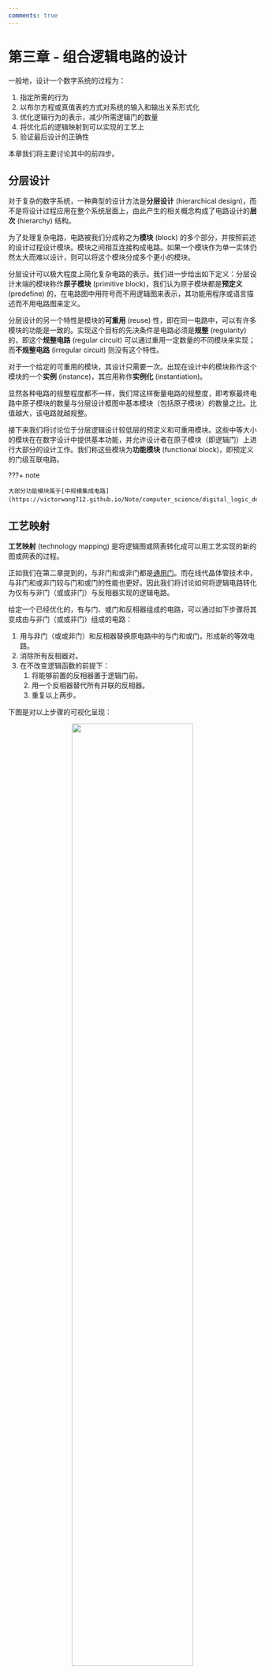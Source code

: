 ```yaml
---
comments: true
---
```


# 第三章 - 组合逻辑电路的设计

一般地，设计一个数字系统的过程为：

1. 指定所需的行为
2. 以布尔方程或真值表的方式对系统的输入和输出关系形式化
3. 优化逻辑行为的表示，减少所需逻辑门的数量
4. 将优化后的逻辑映射到可以实现的工艺上
5. 验证最后设计的正确性

本章我们将主要讨论其中的前四步。

## 分层设计

对于复杂的数字系统，一种典型的设计方法是**分层设计** (hierarchical design)，而不是将设计过程应用在整个系统层面上，由此产生的相关概念构成了电路设计的**层次** (hierarchy) 结构。

为了处理复杂电路，电路被我们分成称之为**模块** (block) 的多个部分，并按照前述的设计过程设计模块。模块之间相互连接构成电路。如果一个模块作为单一实体仍然太大而难以设计，则可以将这个模块分成多个更小的模块。

分层设计可以极大程度上简化复杂电路的表示。我们进一步给出如下定义：分层设计末端的模块称作**原子模块** (primitive block)，我们认为原子模块都是**预定义** (predefine) 的，在电路图中用符号而不用逻辑图来表示，其功能用程序或语言描述而不用电路图来定义。

分层设计的另一个特性是模块的**可重用** (reuse) 性，即在同一电路中，可以有许多模块的功能是一致的。实现这个目标的先决条件是电路必须是**规整** (regularity) 的，即这个**规整电路** (regular circuit) 可以通过重用一定数量的不同模块来实现；而**不规整电路** (irregular circuit) 则没有这个特性。

对于一个给定的可重用的模块，其设计只需要一次。出现在设计中的模块称作这个模块的一个**实例** (instance)，其应用称作**实例化** (instantiation)。

显然各种电路的规整程度都不一样，我们常这样衡量电路的规整度，即考察最终电路中原子模块的数量与分层设计框图中基本模块（包括原子模块）的数量之比。比值越大，该电路就越规整。

接下来我们将讨论位于分层逻辑设计较低层的预定义和可重用模块。这些中等大小的模块在在数字设计中提供基本功能，并允许设计者在原子模块（即逻辑门）上进行大部分的设计工作。我们称这些模块为**功能模块** (functional block)，即预定义的门级互联电路。

???+ note

    大部分功能模块属于[中规模集成电路](https://victorwang712.github.io/Note/computer_science/digital_logic_design/chapter_5/#_2)。

## 工艺映射

**工艺映射** (technology mapping) 是将逻辑图或网表转化成可以用工艺实现的新的图或网表的过程。

正如我们在第二章提到的，与非门和或非门都是[通用门](https://victorwang712.github.io/Note/computer_science/digital_logic_design/chapter_2/#_3)。而在线代晶体管技术中，与非门和或非门较与门和或门的性能也更好。因此我们将讨论如何将逻辑电路转化为仅有与非门（或或非门）与反相器实现的逻辑电路。

给定一个已经优化的，有与门、或门和反相器组成的电路，可以通过如下步骤将其变成由与非门（或或非门）组成的电路：

1. 用与非门（或或非门）和反相器替换原电路中的与门和或门，形成新的等效电路。
2. 消除所有反相器对。
3. 在不改变逻辑函数的前提下：
    1. 将能够前置的反相器置于逻辑门前。
    2. 用一个反相器替代所有并联的反相器。
    3. 重复以上两步。

下图是对以上步骤的可视化呈现：

<div style="text-align: center; margin-top: 0px;">
<img src="https://raw.githubusercontent.com/VictorWang712/Note/refs/heads/main/docs/assets/images/computer_science/digital_logic_design/chapter_3_1.png" width="70%" style="margin: 0 auto;">
</div>

某种工艺映射的结果与原始电路或映射前的方程形式有关。例如，输出为或门的电路在与非门映射下会得到与非门，在或非门映射下会得到被或非门驱动的反相器。

鉴于这些差异的存在，积之和式更适于使用与非门；和之积式更适于使用或非门，以消去输出端的反相器。

## 基本逻辑函数

基本逻辑函数包括定值、传递、取反和使能。

### 定值、传递和取反

这三种逻辑函数都是单变量函数，其真值表如下：

|$X$|$F = 0$|$F = X$|$F = \overline{X}$|$F = 1$|
|:-:|:-:|:-:|:-:|:-:|
|0|0|0|1|1|
|0|0|1|0|1|

在表中，$F = 0$ 和 $F = 1$ 为**定值** (value fixing) 操作；$F = X$ 为**传递** (transferring)；$F = \overline{X}$ 为**取反** (inverting) 操作。

这四个函数的实现方式如下图：

<div style="text-align: center; margin-top: 0px;">
<img src="https://raw.githubusercontent.com/VictorWang712/Note/refs/heads/main/docs/assets/images/computer_science/digital_logic_design/chapter_3_2.png" width="70%" style="margin: 0 auto;">
</div>

对于正逻辑，习惯用电气接地符号表示常数 $0$，用电源电压符号表示常数 $1$，一般用 $V_{\text{CC}}$ 或 $V_{\text{DD}}$ 表示。传递用连接 $X$ 和 $F$ 的线表示。取反用反相器表示。

### 使能

一般地，**使能** (enable) 允许信号从输入传播到输出。非使能可以用高阻态、固定输出值 $0$ 或 $1$ 来代替输入信号。这个附加的输入信号通常记为 ENABLE 或 EN，用以决定输出是否被使能。

我们一般这样实现电路中的使能：

- 若非使能值为 $0$，则将输入与 EN 信号通过与门再输出
- 若非使能值为 $1$，则将输入与取反的 EN 信号通过或门再输出

两种情况分别对应下面两图：

<div style="text-align: center; margin-top: 0px;">
<img src="https://raw.githubusercontent.com/VictorWang712/Note/refs/heads/main/docs/assets/images/computer_science/digital_logic_design/chapter_3_3.png" width="70%" style="margin: 0 auto;">
</div>

## 译码

一种 $n$ 位二进制码可以表示 $2^{n}$ 个不同的编码信息。**译码** (decode) 是将一个 $n$ 位的输入码转换成一个 $m$ 位的输出码，其中 $n \leq m \leq 2^{n}$，以保证每一个有效的输入码都产生唯一的输出码。

实现译码功能的组合电路称作**译码器** (decoder)，具体地，对于一个 $n$ 输入 $m$ 输出的译码器，记为 $n$ - $m$ 译码器。

### $n$-$2^{n}$ 译码器

接下来我们讨论将 $n$ 位二进制数译码为 $2^{n}$ 位独热码的 $n$-$2^{n}$ 译码器的实现。

#### 1-2 译码器

1-2 译码器的实现是简单的，只需将输出独热码的两位分别对应原本的输入信号和取反后的输入信号即可。

<div style="text-align: center; margin-top: 0px;">
<img src="https://raw.githubusercontent.com/VictorWang712/Note/refs/heads/main/docs/assets/images/computer_science/digital_logic_design/chapter_3_4.png" width="70%" style="margin: 0 auto;">
</div>

#### 2-4 译码器

从这里开始，更大规模的译码器便是由较小规模的译码器组合实现的了。2-4 译码器只需将两个 1-2 译码器相连即可。

<div style="text-align: center; margin-top: 0px;">
<img src="https://raw.githubusercontent.com/VictorWang712/Note/refs/heads/main/docs/assets/images/computer_science/digital_logic_design/chapter_3_5.png" width="70%" style="margin: 0 auto;">
</div>

#### 3-8 译码器

沿用先前的思路，3-8 译码器只需将一个 1-2 译码器和一个 2-4 译码器相连即可。

但这里我们要进一步考虑一个问题。我们知道译码器的每一个输出可以看作是一个输入的最小项，自然地，随着译码器规模的增大，用于计算最小项的与门也就越多。

如果我们仍然简单增加与门的输入个数，不仅电路的门输入成本增加太快，还会由于门的[扇入限制](https://victorwang712.github.io/Note/computer_science/digital_logic_design/chapter_5/#_4)而无法实现过大的译码器。

此时我们可以应用分级的思想来构建电路，这样门输入成本的增加就相对较慢，且在相同的扇入限制下能实现更大规模的译码器。其具体实现如下图：

<div style="text-align: center; margin-top: 0px;">
<img src="https://raw.githubusercontent.com/VictorWang712/Note/refs/heads/main/docs/assets/images/computer_science/digital_logic_design/chapter_3_6.png" width="70%" style="margin: 0 auto;">
</div>

#### 任意的 $n$-$2^{n}$ 译码器

按照这样的思路，任意的 $n$-$2^{n}$ 译码器都可以由两个译码器驱动：

- 若 $n$ 为偶数，则两个译码器都有 $2^{k - 1}$ 个输出
- 若 $n$ 为奇数，则两个译码器分别有 $2^{\frac{k + 1}{2}}$ 个和 $2^{\frac{k - 1}{2}}$ 个输出

按照这一方法递归地分级实现译码器，直到使用 1 - 2 译码器为止。

### 带使能的译码器

带使能的译码器可以通过再译码器的输出端连接 $m$ 个使能电路来实现。

> 带使能的 2-4 译码器实现如下：
> <div style="text-align: center; margin-top: 0px;">
> <img src="https://raw.githubusercontent.com/VictorWang712/Note/refs/heads/main/docs/assets/images/computer_science/digital_logic_design/chapter_3_7.png" width="70%" style="margin: 0 auto;">
> </div>

需要说明的是，对于大规模的译码器，往往将使能电路放置在译码器的输入端及其反向端，而非每个译码器的输出端。这样做有助于减少门输入成本。

### 基于译码器的组合电路

一个 $n$ 输入变量的译码器可以产生 $2^{n}$ 个最小项。因为任何布尔函数都可以由最小项之和表示，所以可以使用一个译码器来产生这些最小项，并由一个额外的或门来实现最小项之和。按照这种方法，任何 $n$ 输入 $m$ 输出的组合电路都可以用 1 个 $n$-$2^{n}$ 译码器和 $m$ 个或门实现。

## 编码

**编码** (encode) 是译码的逆操作，实现这一功能的组合电路称作**编码器** (encoder)，其接受输入并输出相对应的二进制码。

### 优先编码器

在介绍优先编码器之前，我们先按照前述的 2-$2^{n}$ 译码器，设想一下其相对应的 $2^{n}$-2 编码器。不难想见，这一译码器有大量的无关项。这会造成一个问题，即一旦有多于一个输入为 `1` 时，输出就没有意义。

为此，我们采用优先编码器，即可以实现优先级函数的组合电路。具体地，当多于一个的输入为 `1` 时，优先级最高的输入将被优先处理。这样的实现不仅解决了问题，还很大程度上简化了真值表的复杂程度。我们以四输入优先级编码器为例，其真值表如下：

<div style="text-align: center; margin-top: 0px;">
<img src="https://raw.githubusercontent.com/VictorWang712/Note/refs/heads/main/docs/assets/images/computer_science/digital_logic_design/chapter_3_8.png" width="70%" style="margin: 0 auto;">
</div>

可见，这一真值表中的一行可以替代原真值表中的 $2^{p}$ 行，$p$ 是行中 $\times$ 的个数。我们据此真值表写出最小项之和，并利用卡诺图化简后，就可以设计出四输入优先编码器的电路。

<div style="text-align: center; margin-top: 0px;">
<img src="https://raw.githubusercontent.com/VictorWang712/Note/refs/heads/main/docs/assets/images/computer_science/digital_logic_design/chapter_3_9.png" width="70%" style="margin: 0 auto;">
</div>

## 选择

在介绍完译码和编码这一对功能的逻辑电路后，我们接下来关注选择和分离这一对功能的逻辑电路。

在计算机中，对信息进行**选择** (selection) 是一个非常重要的功能，执行选择的电路通常由一组供选择的输入、一个单独的输入和一组决定选择的控制输入组成。

### 多路复用器

用于从多个输入中选择一个输入，并将信息传输到的输出的组合电路称作**多路复用器** (multiplexer, MUX)。具体的选择由一组输入变量控制，这些变量被称作**选择输入** (selection input)。多路复用器也称作**数据选择器** (data selector)，因为它从多个信息输入中选择一个，并将这个二进制信息传递到输出。

通常，有 $2^{n}$ 个待选择输入和 $n$ 个选择输入，选择输入的位组合决定选择哪个输入。

#### 2-1 多路复用器

最基本的多路复用器即为 2-1 多路复用器，其有 2 个信息输入 $I_{0}, I_{1}$，1 个选择输入 $S$ 和输出 $Y$。其真值表如下：

<div style="text-align: center; margin-top: 0px;">
<img src="https://raw.githubusercontent.com/VictorWang712/Note/refs/heads/main/docs/assets/images/computer_science/digital_logic_design/chapter_3_11.png" width="70%" style="margin: 0 auto;">
</div>

不难得到对应的表达式为 $Y = \overline{S} I_{0} + S \overline{I_{1}}$。

于是我们可以构建对应的电路：

<div style="text-align: center; margin-top: 0px;">
<img src="https://raw.githubusercontent.com/VictorWang712/Note/refs/heads/main/docs/assets/images/computer_science/digital_logic_design/chapter_3_12.png" width="70%" style="margin: 0 auto;">
</div>

由图可见，多路复用器可以分为译码器和使能电路两部分，这一结构会在更大规模的多路复用器中再次出现。另外，我们常将这一个多路复用器以右图的形式表示。

#### 4-1 多路复用器

从 2-1 多路复用器出发推广，一个 4-1 多路复用器应当有 4 个信息输入 $I_{0}, I_{1}, I_{2}, I_{3}$，2 个选择输入 $S_{0}, S_{1}$ 和输出 $Y$。我们可以用紧凑真值表来表示其功能：

<div style="text-align: center; margin-top: 0px;">
<img src="https://raw.githubusercontent.com/VictorWang712/Note/refs/heads/main/docs/assets/images/computer_science/digital_logic_design/chapter_3_13.png" width="70%" style="margin: 0 auto;">
</div>

对应的表达式为 $Y = (\overline{S_{1}} \overline{S_{0}}) I_{0} + (\overline{S_{1}} S_{0}) I_{1} + (S_{1} \overline{S_{0}}) I_{2} + (S_{1} S_{0}) I_{3}$。

注意到这里我们采用了存在括号改变了运算顺序的形式，而非不含括号的最简积之和的形式。这样做虽然导致了门输入成本的上升，但却带来了结构更加规整和具有规律性的电路：

<div style="text-align: center; margin-top: 0px;">
<img src="https://raw.githubusercontent.com/VictorWang712/Note/refs/heads/main/docs/assets/images/computer_science/digital_logic_design/chapter_3_14.png" width="70%" style="margin: 0 auto;">
</div>

可以看到，与 2-1 多路复用器一致，4-1 多路复用器也可以分为译码器和使能电路两部分。据此，我们可以继承这一结构扩展至更多输入位数的多路复用器。

### 基于多路复用器的组合电路

由前所述，将一个译码器和一个 $m \times 2$ 与或门组合在一起，就可以实现一个多路复用器。具体来说，译码器产生选择输入的最小项，与或门提供使能电路以判断最小项是否传递到或门。使能用信号输入 $I_{i}$ 作为使能信息，当 $I_{i} = 1$，最小项 $m_{i}$ 就传递到或门；当 $I_{i} = 0$，最小项 $m_{i}$ 就用 $0$ 代替。

因此，只需要将 $I$ 输入固定，就可以用一个有 $n$ 个选择输入、$2^{n}$ 个数据输入的多路复用器来实现一个有 $n$ 个变量的布尔函数。进一步来说，一个 $m$ 位输出函数可以通过将一个 $m$ 位多路复用器的 $m$ 位信息向量的值固定来实现。

## 分配

**分配** (distribution) 是选择的逆操作，实现这一功能的组合电路称作**多路分配器** (demultiplexer)，其由 $n$ 个选择输入的组合控制，将 1 个输入信息传送到 $2^{n}$ 个输出。

### 多路分配器实现

事实上，一种常见的多路分配器的实现方式就是采用带使能的译码器。让我们先重新考察前文提到的带使能的 2-4 译码器：

<div style="text-align: center; margin-top: 0px;">
<img src="https://raw.githubusercontent.com/VictorWang712/Note/refs/heads/main/docs/assets/images/computer_science/digital_logic_design/chapter_3_10.png" width="70%" style="margin: 0 auto;">
</div>

前文中，我们主要关注这一电路的译码功能，因此考察的是在不同使能下译码的变化，即固定 $A_{0}$ 和 $A_{1}$，改变 EN。

但是，如果我们固定 EN，改变 $A_{0}$ 和 $A_{1}$，我们就实现了通过改变 2 个选择输入 $A_{0}, A_{1}$，将 1 个输入信息 EN 传送到 4 个输出。这正是我们期望多路分配器所实现的功能！

因此，多路分配器与带使能的译码器的电路实质上是一致的。

## 迭代组合电路

接下来我们将讨论算术功能模块。由于算术规则的一致性，对每一位的运算处理往往是相同的，因此完整的算术功能模块需要若干功能相同的子功能块。这些子功能块称作**单元** (cell)，整个模块的实现是一个**单元阵列** (array of cell)，也称**迭代阵列** (iterative array)。

概念的介绍总是抽象的，希望读者能对这些内容稍加记忆，在之后的实例中进一步理解。

## 二进制加法器

我们从最基本的算术电路，即二进制加法器开始介绍。

从最底层开始设计，即设计一个电路实现两个一位二进制数相加。容易想到这一运算的结果需要两位表示：进位与和，其中进位将加到下一个高位的有效位中。

因此，有两个基本的算术模块：

- **半加器** (half adder)：实现两位相加的组合电路
- **全加器** (full adder)：实现三个位（两个有效位和一个先前位产生的进位）相加的电路

### 半加器

半加器的实现是简单的。用 $X$ 和 $Y$ 表示两个输入，用 $S$（和）和 $C$（进位）表示两个输出。容易得到：

- $S = X \overline{Y} + \overline{X} Y = X \oplus Y$
- $C = X Y$

### 全加器

全加器可以由两个半加器实现（这也是其得名的原因）。我们用 $X$ 和 $Y$ 表示两个有效位输入，$Z$ 表示进位输入，输出 $S$ 和 $C$ 保持不变。可得：

- $S = X \overline{Y} \overline{Z} + \overline{X} Y \overline{Z} + \overline{X} \overline{Y} Z + X Y Z = X \oplus Y \oplus Z$
- $C = X Y + X Z + Y Z$

在电路实现中，我们常将表达式变形为 $S = (X \oplus Y) \oplus Z, C = X Y + Z (X \oplus Y)$，其中 $X Y$ 称作**进位生成** (carry generate)，$X \oplus Y$ 称作**进位传播** (carry propagate)，这样做的原因将在后文指出。于是全加器可以用下图中的电路实现：

<div style="text-align: center; margin-top: 0px;">
<img src="https://raw.githubusercontent.com/VictorWang712/Note/refs/heads/main/docs/assets/images/computer_science/digital_logic_design/chapter_3_15.png" width="70%" style="margin: 0 auto;">
</div>

### 二进制行波进位加法器

一个并行加法器是一个仅采用组合逻辑计算出两个二进制数算术和的数字电路。其并行地连接 $n$ 个全加器，所有输入为同时加载至全加器以产生和。

并行加法器中的所有全加器用级联的方式来连接在一起，一个全加器的进位输出连接到下一个全加器的进位输入。由于加法器最低有效位产生的进位 `1` 可能经过多个全加器传递到最高有效位，就像一个小卵石丢入池塘激起的波浪一样，因此这种并行加法器又称作**行波进位加法器** (ripple carry adder)。

下图给出了由 4 个全加器级联形成的一个 4 位行波进位加法器：

<div style="text-align: center; margin-top: 0px;">
<img src="https://raw.githubusercontent.com/VictorWang712/Note/refs/heads/main/docs/assets/images/computer_science/digital_logic_design/chapter_3_16.png" width="70%" style="margin: 0 auto;">
</div>

### 超前进位加法器

回顾全加器的进位传播和进位生成，如果我们定义如下两个函数：

- **传播函数** (generate function)：$P_{i} = A_{i} \oplus B_{i}$
- **生成函数** (propagate function)：$G_{i} = A_{i} B_{i}$

则 $S_{i} = P_{i} \oplus C_{i}, C_{i + 1} = G_{i} + P_{i} C_{i}$。

在行波加法器中，计算 $S_{i}, C_{i + 1}$ 必须等待 $C_{i}$ 计算完成，因此行波加法器的延迟和其位数线性相关。

为了解决这一问题，我们采用的改进方案称作**超前进位加法器** (carry lookahead adder)。

具体地，我们将除 $C_{0}$ 外的 $C_{i}$ 递归地代入表达式，使得最终每个 $C_{i}$ 都可用 $P_{i}$ 和 $C_{0}$ 表示，而这几个输入都是事先给出的。于是这样就避免了计算 $C_{i + 1}$ 对 $C_{i}$ 的依赖，也就解决了线性的传播延迟问题。

具体地，我们考察 4 位超前进位加法器，其对 $C_{i}$ 的表达式变形如下：

<div style="text-align: center; margin-top: 0px;">
<img src="https://raw.githubusercontent.com/VictorWang712/Note/refs/heads/main/docs/assets/images/computer_science/digital_logic_design/chapter_3_17.png" width="70%" style="margin: 0 auto;">
</div>

对应的电路实现如下：

<div style="text-align: center; margin-top: 0px;">
<img src="https://raw.githubusercontent.com/VictorWang712/Note/refs/heads/main/docs/assets/images/computer_science/digital_logic_design/chapter_3_18.png" width="70%" style="margin: 0 auto;">
</div>

如图中所示，因为剥离了每个全加器中原本的进位计算部分，因为现在电路中的算术模块称作**部分全加器** (partial full adder)。

更进一步地，我们还可以使用小规模的超前进位加法器组合得到大规模的超前进位加法器。

## 二进制减法
